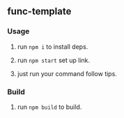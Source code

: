 ## func-template

### Usage

  1. run `npm i` to install deps.
  
  2. run `npm start` set up link.
  
  3. just run your command follow tips.
  
### Build

  1. run `npm build` to build.
